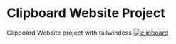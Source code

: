 # Clipboard Website Project

Clipboard Website project with tailwindcss
<a target="_blank" href="https://github.com/YoonCode/tailwind-css-projects/edit/clipboard/images/clipboard.png">
<img src="https://raw.githubusercontent.com/YoonCode/tailwind-css-projects/clipboard/images/clipboard.png" alt="clipboard" style="max-width:100%" />
</a>
